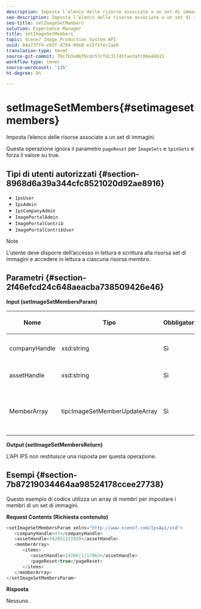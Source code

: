 ```yaml
---
description: Imposta l’elenco delle risorse associate a un set di immagini.
seo-description: Imposta l’elenco delle risorse associate a un set di immagini.
seo-title: setImageSetMembers
solution: Experience Manager
title: setImageSetMembers
topic: Scene7 Image Production System API
uuid: 84a73ff4-e93f-4764-80e8-e15f1fec1aeb
translation-type: tm+mt
source-git-commit: 7bc7b3a86fbcdc57cfdc31745fae3afc06e44b15
workflow-type: tm+mt
source-wordcount: '135'
ht-degree: 8%

---
```



# setImageSetMembers{#setimagesetmembers}

Imposta l’elenco delle risorse associate a un set di immagini.

Questa operazione ignora il parametro `pageReset` per `ImageSets` e `SpinSets` e forza il valore su true.

## Tipi di utenti autorizzati {#section-8968d6a39a344cfc8521020d92ae8916}

* `IpsUser`
* `IpsAdmin`
* `IpsCompanyAdmin`
* `ImagePortalAdmin`
* `ImagePortalContrib`
* `ImagePortalContribUser`

>[!NOTE]
>
>L’utente deve disporre dell’accesso in lettura e scrittura alla risorsa set di immagini e accedere in lettura a ciascuna risorsa membro.

## Parametri {#section-2f46efcd24c648aeacba738509426e46}

**Input (setImageSetMembersParam)**

<table id="table_0CBBB65BCEFD4125A4069A080DFC873A"> 
 <thead> 
  <tr> 
   <th colname="col1" class="entry"> <p>Nome </p> </th> 
   <th colname="col2" class="entry"> <p>Tipo </p> </th> 
   <th colname="col3" class="entry"> <p>Obbligatorio </p> </th> 
   <th colname="col4" class="entry"> <p>Descrizione </p> </th> 
  </tr> 
 </thead>
 <tbody> 
  <tr> 
   <td colname="col1"> <p><span class="codeph"> <span class="varname"> companyHandle</span> </span> </p> </td> 
   <td colname="col2"> <p><span class="codeph"> xsd:string</span> </p> </td> 
   <td colname="col3"> <p>Sì </p> </td> 
   <td colname="col4"> <p>Maniglia aziendale. </p> </td> 
  </tr> 
  <tr> 
   <td colname="col1"> <span class="codeph"> <span class="varname"> assetHandle</span> </span> </td> 
   <td colname="col2"> <span class="codeph"> xsd:string</span> </td> 
   <td colname="col3"> Sì </td> 
   <td colname="col4"> Maniglia del set di immagini. </td> 
  </tr> 
  <tr> 
   <td colname="col1"> <span class="codeph"> <span class="varname"> MemberArray</span> </span> </td> 
   <td colname="col2"> <span class="codeph"> tipi:ImageSetMemberUpdateArray</span> </td> 
   <td colname="col3"> Sì </td> 
   <td colname="col4"> Array di membri di risorse appartenenti al set di immagini. </td> 
  </tr> 
 </tbody> 
</table>

**Output (setImageSetMembersReturn)**

L&#39;API IPS non restituisce una risposta per questa operazione.

## Esempi {#section-7b87219034464aa98524178ccee27738}

Questo esempio di codice utilizza un array di membri per impostare i membri di un set di immagini.

**Request Contents (Richiesta contenuto)**

```java
<setImageSetMembersParam xmlns="http://www.scene7.com/IpsApi/xsd">
   <companyHandle>47</companyHandle>
   <assetHandle>34205|22|929</assetHandle>
   <memberArray>
      <items>
         <assetHandle>24266|1|17062</assetHandle>
         <pageReset>true</pageReset>
      </items>
   </memberArray>
</setImageSetMembersParam>
```

**Risposta**

Nessuno.
